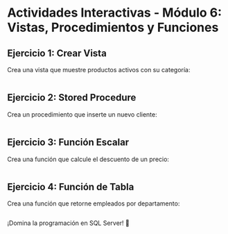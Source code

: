 # Actividades Interactivas - Módulo 6: Vistas, Procedimientos y Funciones

## Ejercicio 1: Crear Vista
Crea una vista que muestre productos activos con su categoría:
```sql


```

## Ejercicio 2: Stored Procedure
Crea un procedimiento que inserte un nuevo cliente:
```sql


```

## Ejercicio 3: Función Escalar
Crea una función que calcule el descuento de un precio:
```sql


```

## Ejercicio 4: Función de Tabla
Crea una función que retorne empleados por departamento:
```sql


```

¡Domina la programación en SQL Server! 🎉
